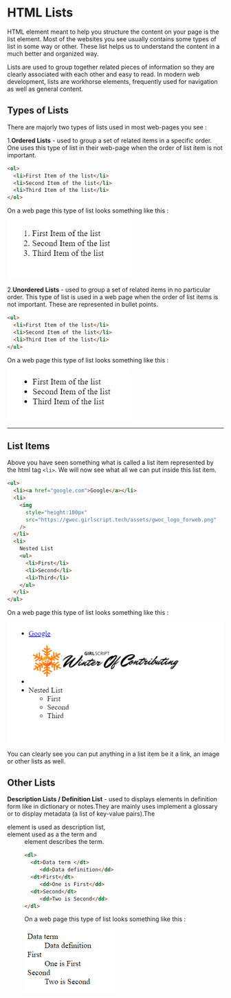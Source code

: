 # HTML Lists

HTML element meant to help you structure the content on your page is the list element. Most of the websites you see usually contains some types of list in some way or other. These list helps us to understand the content in a much better and organized way.

Lists are used to group together related pieces of information so they are clearly associated with each other and easy to read. In modern web development, lists are workhorse elements, frequently used for navigation as well as general content.

## Types of Lists

There are majorly two types of lists used in most web-pages you see :

1.**Ordered Lists** - used to group a set of related items in a specific order. One uses this type of list in their web-page when the order of list item is not important.

```html
<ol>
  <li>First Item of the list</li>
  <li>Second Item of the list</li>
  <li>Third Item of the list</li>
</ol>
```

On a web page this type of list looks something like this :

![](./assets/ordered_list.png)

2.**Unordered Lists** - used to group a set of related items in no particular order. This type of list is used in a web page when the order of list items is not important. These are represented in bullet points.

```html
<ul>
  <li>First Item of the list</li>
  <li>Second Item of the list</li>
  <li>Third Item of the list</li>
</ul>
```

On a web page this type of list looks something like this :

![](./assets/unordered_list.png)

---

## List Items

Above you have seen something what is called a list item represented by the html tag `<li>`. We will now see what all we can put inside this list item.

```html
<ul>
  <li><a href="google.com">Google</a></li>
  <li>
    <img
      style="height:100px"
      src="https://gwoc.girlscript.tech/assets/gwoc_logo_forweb.png"
    />
  </li>
  <li>
    Nested List
    <ul>
      <li>First</li>
      <li>Second</li>
      <li>Third</li>
    </ul>
  </li>
</ul>
```

On a web page this type of list looks something like this :

![](./assets/list_items.png)

You can clearly see you can put anything in a list item be it a link, an image or other lists as well.

## Other Lists

**Description Lists / Definition List** - used to displays elements in definition form like in dictionary or notes.They are mainly uses implement a glossary or to display metadata (a list of key-value pairs).The <dl> element is used as description list,<dt> element used as a the term and <dd> element describes the term.

```html
<dl>
  <dt>Data term </dt>
     <dd>Data definition</dd>
  <dt>First</dt>
     <dd>One is First</dd>
  <dt>Second</dt>
     <dd>Two is Second</dd>
</dl>
```

On a web page this type of list looks something like this :

![](./assets/description_lists.png)
